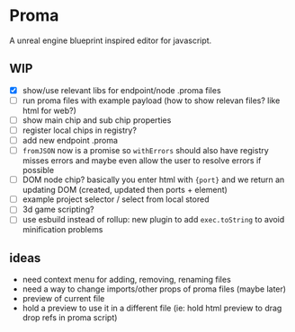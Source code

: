 # Proma

A unreal engine blueprint inspired editor for javascript.

## WIP

- [x] show/use relevant libs for endpoint/node .proma files
- [ ] run proma files with example payload (how to show relevan files? like html for web?)
- [ ] show main chip and sub chip properties
- [ ] register local chips in registry?
- [ ] add new endpoint .proma
- [ ] `fromJSON` now is a promise so `withErrors` should also have registry misses errors and maybe even allow the user to resolve errors if possible
- [ ] DOM node chip? basically you enter html with `{port}` and we return an updating DOM (created, updated then ports + element)
- [ ] example project selector / select from local stored
- [ ] 3d game scripting?
- [ ] use esbuild instead of rollup: new plugin to add `exec.toString` to avoid minification problems

## ideas

- need context menu for adding, removing, renaming files
- need a way to change imports/other props of proma files (maybe later)
- preview of current file
- hold a preview to use it in a different file (ie: hold html preview to drag drop refs in proma script)
